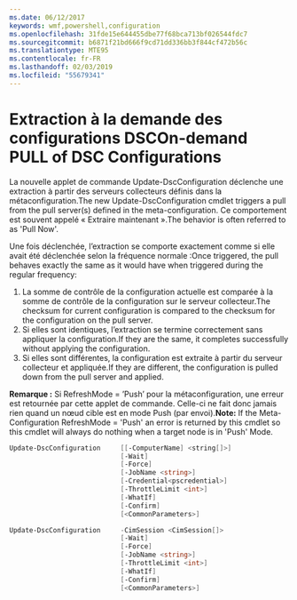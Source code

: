 ```yaml
---
ms.date: 06/12/2017
keywords: wmf,powershell,configuration
ms.openlocfilehash: 31fde15e644455dbe77f68bca713bf026544fdc7
ms.sourcegitcommit: b6871f21bd666f9cd71dd336bb3f844cf472b56c
ms.translationtype: MTE95
ms.contentlocale: fr-FR
ms.lasthandoff: 02/03/2019
ms.locfileid: "55679341"
---
```

# <a name="on-demand-pull-of-dsc-configurations"></a><span data-ttu-id="f088b-102">Extraction à la demande des configurations DSC</span><span class="sxs-lookup"><span data-stu-id="f088b-102">On-demand PULL of DSC Configurations</span></span>

<span data-ttu-id="f088b-103">La nouvelle applet de commande Update-DscConfiguration déclenche une extraction à partir des serveurs collecteurs définis dans la métaconfiguration.</span><span class="sxs-lookup"><span data-stu-id="f088b-103">The new Update-DscConfiguration cmdlet triggers a pull from the pull server(s) defined in the meta-configuration.</span></span> <span data-ttu-id="f088b-104">Ce comportement est souvent appelé « Extraire maintenant ».</span><span class="sxs-lookup"><span data-stu-id="f088b-104">The behavior is often referred to as 'Pull Now'.</span></span>


<span data-ttu-id="f088b-105">Une fois déclenchée, l’extraction se comporte exactement comme si elle avait été déclenchée selon la fréquence normale :</span><span class="sxs-lookup"><span data-stu-id="f088b-105">Once triggered, the pull behaves exactly the same as it would have when triggered during the regular frequency:</span></span>

1. <span data-ttu-id="f088b-106">La somme de contrôle de la configuration actuelle est comparée à la somme de contrôle de la configuration sur le serveur collecteur.</span><span class="sxs-lookup"><span data-stu-id="f088b-106">The checksum for current configuration is compared to the checksum for the configuration on the pull server.</span></span>
2. <span data-ttu-id="f088b-107">Si elles sont identiques, l’extraction se termine correctement sans appliquer la configuration.</span><span class="sxs-lookup"><span data-stu-id="f088b-107">If they are the same, it completes successfully without applying the configuration.</span></span>
3. <span data-ttu-id="f088b-108">Si elles sont différentes, la configuration est extraite à partir du serveur collecteur et appliquée.</span><span class="sxs-lookup"><span data-stu-id="f088b-108">If they are different, the configuration is pulled down from the pull server and applied.</span></span>

<span data-ttu-id="f088b-109">**Remarque :** Si RefreshMode = ’Push’ pour la métaconfiguration, une erreur est retournée par cette applet de commande. Celle-ci ne fait donc jamais rien quand un nœud cible est en mode Push (par envoi).</span><span class="sxs-lookup"><span data-stu-id="f088b-109">**Note:** If the Meta-Configuration RefreshMode = 'Push' an error is returned by this cmdlet so this cmdlet will always do nothing when a target node is in 'Push' Mode.</span></span>

```powershell
Update-DscConfiguration     [[-ComputerName] <string[]>]
                            [-Wait]
                            [-Force]
                            [-JobName <string>]
                            [-Credential<pscredential>]
                            [-ThrottleLimit <int>]
                            [-WhatIf]
                            [-Confirm]
                            [<CommonParameters>]

Update-DscConfiguration     -CimSession <CimSession[]>
                            [-Wait]
                            [-Force]
                            [-JobName <string>]
                            [-ThrottleLimit <int>]
                            [-WhatIf]
                            [-Confirm]
                            [<CommonParameters>]
```
